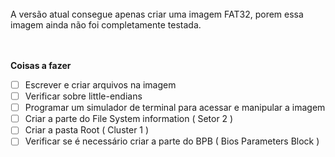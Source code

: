 <br>
A versão atual consegue apenas criar uma imagem FAT32, porem essa imagem ainda não foi completamente testada.
<br><br><br>

<b> Coisas a fazer </b> <br>

- [ ] Escrever e criar arquivos na imagem <br>
- [ ] Verificar sobre little-endians <br>
- [ ] Programar um simulador de terminal para acessar e manipular a imagem <br>
- [ ] Criar a parte do File System information ( Setor 2 ) <br>
- [ ] Criar a pasta Root ( Cluster 1 ) <br>
- [ ] Verificar se é necessário criar a parte do BPB ( Bios Parameters Block )
